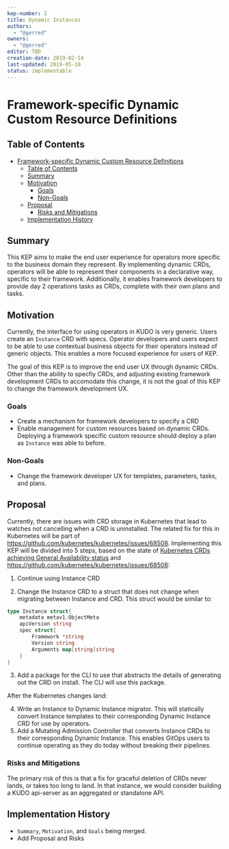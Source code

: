 ```yaml
---
kep-number: 2
title: Dynamic Instances
authors:
  - "@gerred"
owners:
  - "@gerred"
editor: TBD
creation-date: 2019-02-14
last-updated: 2019-05-10
status: implementable
---
```


# Framework-specific Dynamic Custom Resource Definitions

## Table of Contents

- [Framework-specific Dynamic Custom Resource Definitions](#framework-specific-dynamic-custom-resource-definitions)
  - [Table of Contents](#table-of-contents)
  - [Summary](#summary)
  - [Motivation](#motivation)
    - [Goals](#goals)
    - [Non-Goals](#non-goals)
  - [Proposal](#proposal)
    - [Risks and Mitigations](#risks-and-mitigations)
  - [Implementation History](#implementation-history)

## Summary

This KEP aims to make the end user experience for operators more specific to the business domain they represent. By implementing dynamic CRDs, operators will be able to represent their components in a declarative way, specific to their framework. Additionally, it enables framework developers to provide day 2 operations tasks as CRDs, complete with their own plans and tasks.

## Motivation

Currently, the interface for using operators in KUDO is very generic. Users create an `Instance` CRD with specs. Operator developers and users expect to be able to use contextual business objects for their operators instead of generic objects. This enables a more focused experience for users of KEP.

The goal of this KEP is to improve the end user UX through dynamic CRDs. Other than the ability to specfiy CRDs, and adjusting existing framework development CRDs to accomodate this change, it is not the goal of this KEP to change the framework development UX.

### Goals

- Create a mechanism for framework developers to specify a CRD
- Enable management for custom resources based on dynamic CRDs. Deploying a framework specific custom resource should deploy a plan as `Instance` was able to before.

### Non-Goals

- Change the framework developer UX for templates, parameters, tasks, and plans.

## Proposal

Currently, there are issues with CRD storage in Kubernetes that lead to watches not cancelling when a CRD is uninstalled. The related fix for this in Kubernetes will be part of https://github.com/kubernetes/kubernetes/issues/68508. Implementing this KEP will be divided into 5 steps, based on the state of [Kubernetes CRDs achieving General Availability status](https://github.com/kubernetes/kubernetes/issues/58682) and https://github.com/kubernetes/kubernetes/issues/68508:

1. Continue using Instance CRD

2. Change the Instance CRD to a struct that does not change when migrating between Instance and CRD. This struct would be similar to:

```go
type Instance struct{
    metadata metav1.ObjectMeta
    apiVersion string
    spec struct{
        Framework *string
        Version string
        Arguments map[string]string
    }    
}

```

3. Add a package for the CLI to use that abstracts the details of generating out the CRD on install. The CLI will use this package.

After the Kubernetes changes land:

4. Write an Instance to Dynamic Instance migrator. This will statically convert Instance templates to their corresponding Dynamic Instance CRD for use by operators.
5. Add a Mutating Admission Controller that converts Instance CRDs to their corresponding Dynamic Instance. This enables GitOps users to continue operating as they do today without breaking their pipelines.

### Risks and Mitigations

The primary risk of this is that a fix for graceful deletion of CRDs never lands, or takes too long to land. In that instance, we would consider building a KUDO api-server as an aggregated or standalone API.

## Implementation History

- `Summary`, `Motivation`, and `Goals` being merged.
- Add Proposal and Risks
